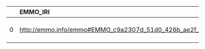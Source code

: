 |    | EMMO_IRI                                                        | EMMO_DESC                                                                                                        | REX_IRI                                    | REX_DESC               | REX_DEF   |
|---:|:----------------------------------------------------------------|:-----------------------------------------------------------------------------------------------------------------|:-------------------------------------------|:-----------------------|:----------|
|  0 | http://emmo.info/emmo#EMMO_c9a2307d_51d0_426b_ae2f_85f5a44934e0 | {'label': None, 'prefLabel': 'Extrusion', 'altLabel': None, 'name': 'EMMO_c9a2307d_51d0_426b_ae2f_85f5a44934e0'} | http://purl.obolibrary.org/obo/REX_0000100 | {'label': 'Extrusion'} | []        |